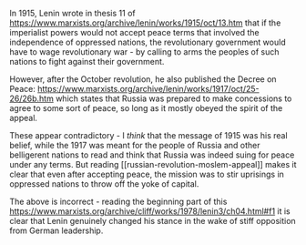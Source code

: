 In 1915, Lenin wrote in thesis 11 of https://www.marxists.org/archive/lenin/works/1915/oct/13.htm that if the imperialist powers would not accept peace terms that involved the independence of oppressed nations, the revolutionary government would have to wage revolutionary war - by calling to arms the peoples of such nations to fight against their government.

However, after the October revolution, he also published the Decree on Peace:
https://www.marxists.org/archive/lenin/works/1917/oct/25-26/26b.htm which states that Russia was prepared to make concessions to agree to some sort of peace, so long as it mostly obeyed the spirit of the appeal.

These appear contradictory - I _think_ that the message of 1915 was his real belief, while the 1917 was meant for the people of Russia and other belligerent nations to read and think that Russia was indeed suing for peace under any terms. But reading [[russian-revolution-moslem-appeal]] makes it clear that even after accepting peace, the mission was to stir uprisings in oppressed nations to throw off the yoke of capital.

The above is incorrect - reading the beginning part of this https://www.marxists.org/archive/cliff/works/1978/lenin3/ch04.html#f1 it is clear that Lenin genuinely changed his stance in the wake of stiff opposition from German leadership.
